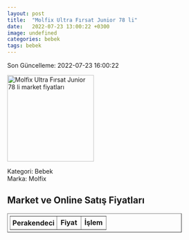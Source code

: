 ```yaml
---
layout: post
title:  "Molfix Ultra Fırsat Junior 78 li"
date:   2022-07-23 13:00:22 +0300
image: undefined
categories: bebek
tags: bebek
---
```


Son Güncelleme: 2022-07-23 16:00:22

<img src="undefined" width="200" alt="Molfix Ultra Fırsat Junior 78 li market fiyatları" />

Kategori: Bebek
<br />
Marka: Molfix

<h2>Market ve Online Satış Fiyatları</h2>

<table border="1" style="padding: 5px;width:80%;">
  <tr>
    <td style="padding: 5px;"><strong>Perakendeci</strong></td>
    <td><strong>Fiyat</strong></td>
    <td><strong>İşlem</strong></td>
  </tr>
  
</table>
